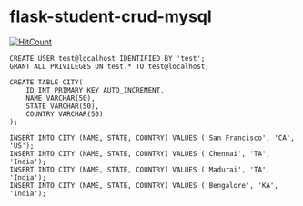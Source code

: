 # flask-student-crud-mysql

[![HitCount](http://hits.dwyl.io/teamtact/https://github.com/teamtact/flask-student-crud-mysql.svg)](http://hits.dwyl.io/teamtact/https://github.com/teamtact/flask-student-crud-mysql)

```
CREATE USER test@localhost IDENTIFIED BY 'test';
GRANT ALL PRIVILEGES ON test.* TO test@localhost;

CREATE TABLE CITY(
	ID INT PRIMARY KEY AUTO_INCREMENT,
	NAME VARCHAR(50),
	STATE VARCHAR(50),
	COUNTRY VARCHAR(50)
);

INSERT INTO CITY (NAME, STATE, COUNTRY) VALUES ('San Francisco', 'CA', 'US');
INSERT INTO CITY (NAME, STATE, COUNTRY) VALUES ('Chennai', 'TA', 'India');
INSERT INTO CITY (NAME, STATE, COUNTRY) VALUES ('Madurai', 'TA', 'India');
INSERT INTO CITY (NAME, STATE, COUNTRY) VALUES ('Bengalore', 'KA', 'India');
```
